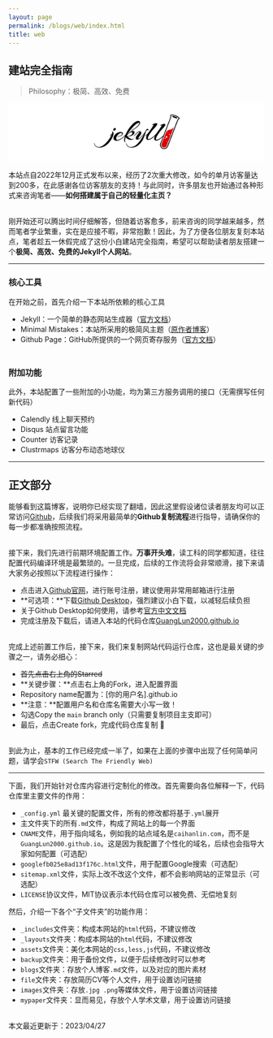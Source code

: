```yaml
---
layout: page
permalink: /blogs/web/index.html
title: web
---
```


## 建站完全指南

> Philosophy：极简、高效、免费

<center>
<img src="/blogs/web.assets/jekyll-logo.png">
</center>

本站点自2022年12月正式发布以来，经历了2次重大修改，如今的单月访客量达到200多，在此感谢各位访客朋友的支持！与此同时，许多朋友也开始通过各种形式来咨询笔者——**如何搭建属于自己的轻量化主页？**

<br>刚开始还可以腾出时间仔细解答，但随着访客愈多，前来咨询的同学越来越多，然而笔者学业繁重，实在是应接不暇，非常抱歉！因此，为了方便各位朋友复刻本站点，笔者趁五一休假完成了这份小白建站完全指南，希望可以帮助读者朋友搭建一个**极简、高效、免费的Jekyll个人网站**。

---

### 核心工具

在开始之前，首先介绍一下本站所依赖的核心工具

- Jekyll：一个简单的静态网站生成器（[官方文档](https://www.jekyll.com.cn/)）
- Minimal Mistakes：本站所采用的极简风主题（[原作者博客](https://mademistakes.com/)）
- Github Page：GitHub所提供的一个网页寄存服务（[官方文档](https://docs.github.com/zh/pages)）

### <br>附加功能

此外，本站配置了一些附加的小功能，均为第三方服务调用的接口（无需撰写任何新代码）

- Calendly 线上聊天预约
- Disqus 站点留言功能
- Counter 访客记录
- Clustrmaps 访客分布动态地球仪

---

## 正文部分

能够看到这篇博客，说明你已经实现了翻墙，因此这里假设诸位读者朋友均可以正常访问[Github](https://github.com/GuangLun2000/GuangLun2000.github.io)，后续我们将采用最简单的**Github复制流程**进行指导，请确保你的每一步都准确按照流程。

<br>接下来，我们先进行前期环境配置工作。**万事开头难**，读工科的同学都知道，往往配置代码编译环境是最繁琐的。一旦完成，后续的工作流将会非常顺滑，接下来请大家务必按照以下流程进行操作：

- 点击进入[Github官网](https://github.com/signup)，进行账号注册，建议使用非常用邮箱进行注册
- **可选项：**下载[Github Desktop](https://desktop.github.com/)，强烈建议小白下载，以减轻后续负担
- 关于Github Desktop如何使用，请参考[官方中文文档](https://docs.github.com/zh/desktop)
- 完成注册及下载后，请进入本站的代码仓库[GuangLun2000.github.io](https://github.com/GuangLun2000/GuangLun2000.github.io)

<br>完成上述前置工作后，接下来，我们来复制网站代码运行仓库，这也是最关键的步骤之一，请务必细心：

- ~~首先点击右上角的Starred~~
- **关键步骤：**点击右上角的Fork，进入配置界面
- Repository name配置为：[你的用户名].github.io
- **注意：**配置用户名和仓库名需要大小写一致！
- 勾选Copy the `main` branch only（只需要复制项目主支即可）
- 最后，点击Create fork，完成代码仓库复制 🎉

<br>到此为止，基本的工作已经完成一半了，如果在上面的步骤中出现了任何简单问题，请学会`STFW (Search The Friendly Web)`

---

下面，我们开始针对仓库内容进行定制化的修改。首先需要向各位解释一下，代码仓库里主要文件的作用：

- `_config.yml` 最关键的配置文件，所有的修改都将基于`.yml`展开
- 主文件夹下的所有`.md`文件，构成了网站上的每一个界面
- `CNAME`文件，用于指向域名，例如我的站点域名是`caihanlin.com`，而不是`GuangLun2000.github.io`。这是因为我配置了个性化的域名，后续也会指导大家如何配置（可选配）
- `googlefb025e8ad13f176c.html`文件，用于配置Google搜索（可选配）
- `sitemap.xml`文件，实际上改不改这个文件，都不会影响网站的正常显示（可选配）
- `LICENSE`协议文件，MIT协议表示本代码仓库可以被免费、无偿地复刻

然后，介绍一下各个“子文件夹”的功能作用：

- `_includes`文件夹：构成本网站的`html`代码，不建议修改
- `_layouts`文件夹：构成本网站的`html`代码，不建议修改
- `assets`文件夹：美化本网站的`css,less,js`代码，不建议修改
- `backup`文件夹：用于备份文件，以便于后续修改时可以参考
- `blogs`文件夹：存放个人博客`.md`文件，以及对应的图片素材
- `file`文件夹：存放简历CV等个人文件，用于设置访问链接
- `images`文件夹：存放`.jpg .png`等媒体文件，用于设置访问链接
- `mypaper`文件夹：显而易见，存放个人学术文章，用于设置访问链接













<br>本文最近更新于：2023/04/27
